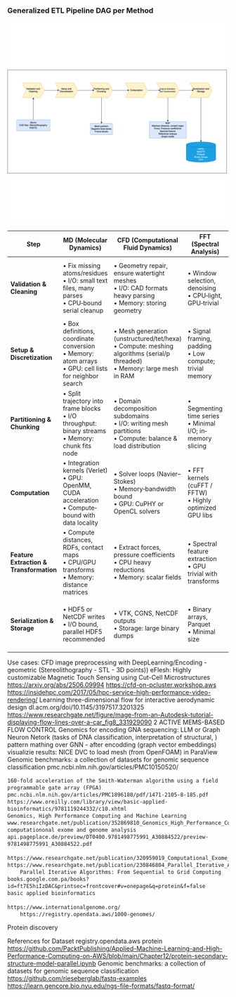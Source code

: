


### Generalized ETL Pipeline DAG per Method

<img src="../images/Generalized_data-pipeline.drawio.svg" alt="Common ETL" width="500">





 | Step                                    | MD (Molecular Dynamics)                                                                                    | CFD (Computational Fluid Dynamics)                                                                                            | FFT (Spectral Analysis)                                        | Genomics / Protein Sequencing                                                                     |
| --------------------------------------- | ---------------------------------------------------------------------------------------------------------- | ----------------------------------------------------------------------------------------------------------------------------- | -------------------------------------------------------------- | ------------------------------------------------------------------------------------------------- |
| **Validation & Cleaning**               | • Fix missing atoms/residues<br>• I/O: small text files, many parses<br>• CPU‐bound serial cleanup         | • Geometry repair, ensure watertight meshes<br>• I/O: CAD formats heavy parsing<br>• Memory: storing geometry                 | • Window selection, denoising<br>• CPU‐light, GPU‐trivial      | • Sequence QC, adapter trimming<br>• I/O: FASTQ large files<br>• Irregular string parses          |
| **Setup & Discretization**              | • Box definitions, coordinate conversion<br>• Memory: atom arrays<br>• GPU: cell lists for neighbor search | • Mesh generation (unstructured/tet/hexa)<br>• Compute: meshing algorithms (serial/p threaded)<br>• Memory: large mesh in RAM | • Signal framing, padding<br>• Low compute; trivial memory     | • k-mer indexing, suffix arrays<br>• Memory: huge hash tables<br>• Parallel: distributed indexing |
| **Partitioning & Chunking**             | • Split trajectory into frame blocks<br>• I/O throughput: binary streams<br>• Memory: chunk fits node      | • Domain decomposition subdomains<br>• I/O: writing mesh partitions<br>• Compute: balance & load distribution                 | • Segmenting time series<br>• Minimal I/O; in‐memory slicing   | • Batch reads for alignment<br>• I/O: S3/FSx streaming needed                                     |
| **Computation**                         | • Integration kernels (Verlet)<br>• GPU: OpenMM, CUDA acceleration<br>• Compute‐bound with data locality   | • Solver loops (Navier–Stokes)<br>• Memory‐bandwidth bound<br>• GPU: CuPHY or OpenCL solvers                                  | • FFT kernels (cuFFT / FFTW)<br>• Highly optimized GPU libs    | • Alignment (BWA, Bowtie) or assembly<br>• Irregular memory access; vectorization possible        |
| **Feature Extraction & Transformation** | • Compute distances, RDFs, contact maps<br>• CPU/GPU transforms<br>• Memory: distance matrices             | • Extract forces, pressure coefficients<br>• CPU heavy reductions<br>• Memory: scalar fields                                  | • Spectral feature extraction<br>• GPU trivial with transforms | • Variant calling, motif detection<br>• Compute: HMMs; I/O: reference lookups                     |
| **Serialization & Storage**             | • HDF5 or NetCDF writes<br>• I/O bound, parallel HDF5 recommended                                          | • VTK, CGNS, NetCDF outputs<br>• Storage: large binary dumps                                                                  | • Binary arrays, Parquet<br>• Minimal size                     | • Parquet/CSV for variants<br>• Metadata catalogs, many small files                               |






Use cases:
CFD image preprocessing with DeepLearning/Encoding - geometric (Stereolithography - STL - 3D points))
    eFlesh: Highly customizable Magnetic Touch Sensing using Cut-Cell Microstructures https://arxiv.org/abs/2506.09994
    https://cfd-on-pcluster.workshop.aws
    https://insidehpc.com/2017/05/hpc-service-high-performance-video-rendering/
    Learning three-dimensional flow for interactive aerodynamic design dl.acm.org/doi/10.1145/3197517.3201325
    https://www.researchgate.net/figure/mage-from-an-Autodesk-tutorial-displaying-flow-lines-over-a-car_fig8_331929090
        2 ACTIVE MEMS-BASED FLOW CONTROL
Genomics for encoding GNA sequencing: LLM or Graph Neuron Netork (tasks of DNA classification, interpretation of structural, )
    pattern mathing over GNN - after encodding (graph vector embeddings)
    visualizie results: NICE DVC to load mesh (from OpenFOAM) in ParaView 
    Genomic benchmarks: a collection of datasets for genomic sequence classification pmc.ncbi.nlm.nih.gov/articles/PMC10150520/

    160-fold acceleration of the Smith-Waterman algorithm using a field programmable gate array (FPGA) pmc.ncbi.nlm.nih.gov/articles/PMC1896180/pdf/1471-2105-8-185.pdf
    https://www.oreilly.com/library/view/basic-applied-bioinformatics/9781119244332/c10.xhtml
    Genomics, High Performance Computing and Machine Learning www.researchgate.net/publication/352869810_Genomics_High_Performance_Computing_and_Machine_Learning
    computationonal exome and genome analysis api.pageplace.de/preview/DT0400.9781498775991_A30884522/preview-9781498775991_A30884522.pdf
        https://www.researchgate.net/publication/320959019_Computational_Exome_and_Genome_Analysis
    https://www.researchgate.net/publication/230846804_Parallel_Iterative_Algorithms_From_Sequential_to_Grid_Computing
        Parallel Iterative Algorithms: From Sequential to Grid Computing books.google.com.pa/books?id=ft7E5hiIzDAC&printsec=frontcover#v=onepage&q=protein&f=false
    basic applied bioinformatics

    https://www.internationalgenome.org/
        https://registry.opendata.aws/1000-genomes/


Protein discovery


References for Dataset 
    registry.opendata.aws
    protein 
        https://github.com/PacktPublishing/Applied-Machine-Learning-and-High-Performance-Computing-on-AWS/blob/main/Chapter12/protein-secondary-structure-model-parallel.ipynb
        Genomic benchmarks: a collection of datasets for genomic sequence classification
        https://github.com/rieseberglab/fastq-examples
        https://learn.gencore.bio.nyu.edu/ngs-file-formats/fastq-format/

